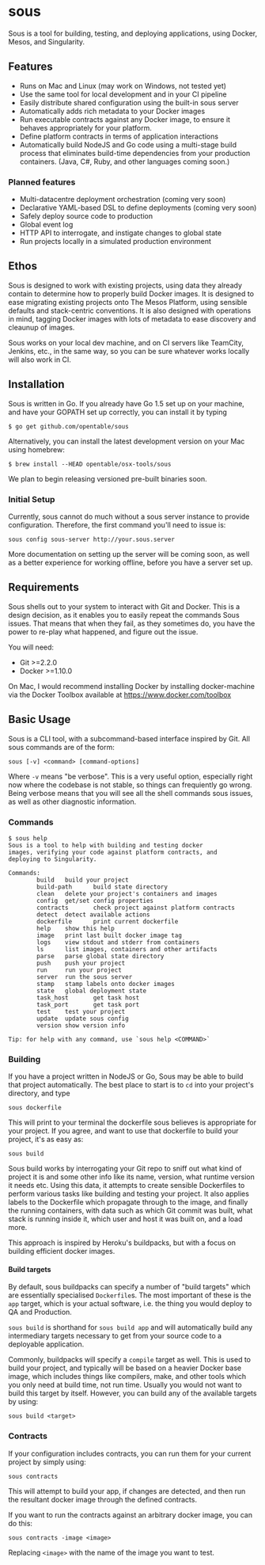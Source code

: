 # sous

Sous is a tool for building, testing, and deploying applications, using
Docker, Mesos, and Singularity.

## Features

- Runs on Mac and Linux (may work on Windows, not tested yet)
- Use the same tool for local development and in your CI pipeline
- Easily distribute shared configuration using the built-in sous server
- Automatically adds rich metadata to your Docker images
- Run executable contracts against any Docker image, to ensure it
  behaves appropriately for your platform.
- Define platform contracts in terms of application interactions
- Automatically build NodeJS and Go code using a multi-stage build
  process that eliminates build-time dependencies from your production
  containers. (Java, C#, Ruby, and other languages coming soon.)

### Planned features

- Multi-datacentre deployment orchestration (coming very soon)
- Declarative YAML-based DSL to define deployments (coming very soon)
- Safely deploy source code to production
- Global event log
- HTTP API to interrogate, and instigate changes to global state
- Run projects locally in a simulated production environment

## Ethos

Sous is designed to work with existing projects, using data they already contain
to determine how to properly build Docker images. It is designed to ease migrating
existing projects onto The Mesos Platform, using sensible defaults and stack-centric
conventions. It is also designed with operations in mind, tagging Docker images
with lots of metadata to ease discovery and cleaunup of images.

Sous works on your local dev machine, and on CI servers like TeamCity, Jenkins, etc.,
in the same way, so you can be sure whatever works locally will also work in CI.

## Installation

Sous is written in Go. If you already have Go 1.5 set up on your machine, and have
your GOPATH set up correctly, you can install it by typing

    $ go get github.com/opentable/sous

Alternatively, you can install the latest development version on your Mac using homebrew:

	$ brew install --HEAD opentable/osx-tools/sous

We plan to begin releasing versioned pre-built binaries soon.

### Initial Setup

Currently, sous cannot do much without a sous server instance to provide configuration.
Therefore, the first command you'll need to issue is:

    sous config sous-server http://your.sous.server

More documentation on setting up the server will be coming soon, as well as a better
experience for working offline, before you have a server set up.

## Requirements

Sous shells out to your system to interact with Git and Docker. This is a design decision,
as it enables you to easily repeat the commands Sous issues. That means that  when they fail,
as they sometimes do, you have the power to re-play what happened, and figure out the issue.

You will need:

- Git >=2.2.0
- Docker >=1.10.0

On Mac, I would recommend installing Docker by installing docker-machine via the
Docker Toolbox available at https://www.docker.com/toolbox

## Basic Usage

Sous is a CLI tool, with a subcommand-based interface inspired by Git. All sous
commands are of the form:

    sous [-v] <command> [command-options]

Where `-v` means "be verbose". This is a very useful option, especially right now
where the codebase is not stable, so things can frequiently go wrong. Being verbose
means that you will see all the shell commands sous issues, as well as other
diagnostic information.

### Commands

```shell
$ sous help
Sous is a tool to help with building and testing docker
images, verifying your code against platform contracts, and
deploying to Singularity.

Commands:
        build   build your project
        build-path      build state directory
        clean   delete your project's containers and images
        config  get/set config properties
        contracts       check project against platform contracts
        detect  detect available actions
        dockerfile      print current dockerfile
        help    show this help
        image   print last built docker image tag
        logs    view stdout and stderr from containers
        ls      list images, containers and other artifacts
        parse   parse global state directory
        push    push your project
        run     run your project
        server  run the sous server
        stamp   stamp labels onto docker images
        state   global deployment state
        task_host       get task host
        task_port       get task port
        test    test your project
        update  update sous config
        version show version info

Tip: for help with any command, use `sous help <COMMAND>`
```


### Building

If you have a project written in NodeJS or Go, Sous may be able to build that project
automatically. The best place to start is to `cd` into your project's directory, and
type

    sous dockerfile

This will print to your terminal the dockerfile sous believes is appropriate for your
project. If you agree, and want to use that dockerfile to build your project, it's
as easy as:

    sous build

Sous build works by interrogating your Git repo to sniff out what kind of project it is
and some other info like its name, version, what runtime version it needs etc.
Using this data, it attempts to create sensible Dockerfiles to perform various tasks
like building and testing your project. It also applies labels to the Dockerfile
which propagate through to the image, and finally the running containers, with data
such as which Git commit was built, what stack is running inside it, which user and
host it was built on, and a load more.

This approach is inspired by Heroku's buildpacks, but with a focus on building
efficient docker images.

#### Build targets

By default, sous buildpacks can specify a number of "build targets" which are essentially
specialised `Dockerfile`s. The most important of these is the `app` target, which is
your actual software, i.e. the thing you would deploy to QA and Production.

`sous build` is shorthand for `sous build app` and will automatically build any intermediary
targets necessary to get from your source code to a deployable application.

Commonly, buildpacks will specify a `compile` target as well. This is used to build your
project, and typically will be based on a heavier Docker base image, which includes things
like compilers, make, and other tools which you only need at build time, not run time.
Usually you would not want to build this target by itself. However, you can build any of
the available targets by using:

    sous build <target>

### Contracts

If your configuration includes contracts, you can run them for your current project by simply
using:

    sous contracts

This will attempt to build your app, if changes are detected, and then run the resultant docker
image through the defined contracts.

If you want to run the contracts against an arbitrary docker image, you can do this:

    sous contracts -image <image>

Replacing `<image>` with the name of the image you want to test. 



